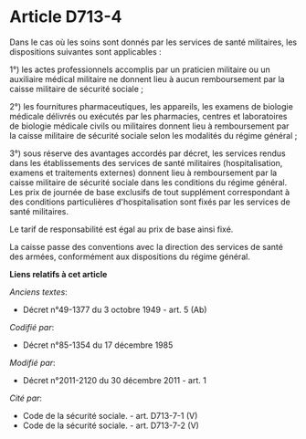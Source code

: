 # Article D713-4

Dans le cas où les soins sont donnés par les services de santé militaires, les dispositions suivantes sont applicables : 

1°) les actes professionnels accomplis par un praticien militaire ou un auxiliaire médical militaire ne donnent lieu à aucun
remboursement par la caisse militaire de sécurité sociale ;

2°) les fournitures pharmaceutiques, les appareils, les examens de biologie médicale délivrés ou exécutés par les pharmacies,
centres et laboratoires de biologie médicale civils ou militaires donnent lieu à remboursement par la caisse militaire de
sécurité sociale selon les modalités du régime général ; 

3°) sous réserve des avantages accordés par décret, les services rendus dans les établissements des services de santé
militaires (hospitalisation, examens et traitements externes) donnent lieu à remboursement par la caisse militaire de
sécurité sociale dans les conditions du régime général. Les prix de journée de base exclusifs de tout supplément
correspondant à des conditions particulières d'hospitalisation sont fixés par les services de santé militaires.

Le tarif de responsabilité est égal au prix de base ainsi fixé.

La caisse passe des conventions avec la direction des services de santé des armées, conformément aux dispositions du régime
général.

**Liens relatifs à cet article**

_Anciens textes_:

  - Décret n°49-1377 du 3 octobre 1949 - art. 5 (Ab)

_Codifié par_:

  - Décret n°85-1354 du 17 décembre 1985

_Modifié par_:

  - Décret n°2011-2120 du 30 décembre 2011 - art. 1

_Cité par_:

  - Code de la sécurité sociale. - art. D713-7-1 (V)
  - Code de la sécurité sociale. - art. D713-7-2 (V)
